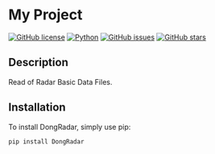 # My Project

[![GitHub license](https://img.shields.io/badge/license-MIT-blue.svg)](https://github.com/dsg327/DongRadar/blob/master/LICENSE)
[![Python](https://img.shields.io/badge/python-3.7%2B-blue.svg)](https://www.python.org/)
[![GitHub issues](https://img.shields.io/github/issues/dsg327/DongRadar.svg)](https://github.com/dsg327/DongRadar/issues)
[![GitHub stars](https://img.shields.io/github/stars/dsg327/DongRadar.svg)](https://github.com/dsg327/DongRadar/stargazers)

## Description

Read of Radar Basic Data Files.

## Installation

To install DongRadar, simply use pip:

```bash
pip install DongRadar
```

